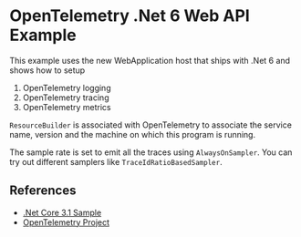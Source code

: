 # OpenTelemetry .Net 6  Web API Example

This example uses the new WebApplication host that ships with .Net 6
and shows how to setup

1. OpenTelemetry logging
2. OpenTelemetry tracing
3. OpenTelemetry metrics

`ResourceBuilder` is associated with OpenTelemetry to associate the
service name, version and the machine on which this program is running.

The sample rate is set to emit all the traces using `AlwaysOnSampler`.
You can try out different samplers like `TraceIdRatioBasedSampler`.

## References

* [.Net Core 3.1 Sample](https://github.com/open-telemetry/opentelemetry-dotnet/tree/main/examples/AspNetCore)
* [OpenTelemetry Project](https://opentelemetry.io/)
